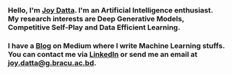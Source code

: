 ### Hello, I'm [Joy Datta](https://joy-datta.github.io). I'm an Artificial Intelligence enthusiast. My research interests are Deep Generative Models, Competitive Self-Play and Data Efficient Learning. 
### I have a [Blog](https://jdatta.medium.com) on Medium where I write Machine Learning stuffs. You can contact me via [LinkedIn](https://www.linkedin.com/in/joy-datta) or send me an email at joy.datta@g.bracu.ac.bd.
